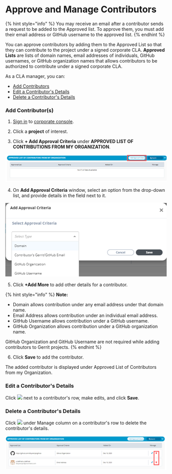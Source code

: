 # Approve and Manage Contributors

{% hint style="info" %}
You may receive an email after a contributor sends a request to be added to the Approved list. To approve them, you must add their email address or GitHub username to the approved list.
{% endhint %}

You can approve contributors by adding them to the Approved List so that they can contribute to the project under a signed corporate CLA. **Approved Lists** are lists of domain names, email addresses of individuals, GitHub usernames, or GitHub organization names that allows contributors to be authorized to contribute under a signed corporate CLA.

As a CLA manager, you can:

* [Add Contributors](approve-and-manage-contributors.md#add-contributor-s)
* [Edit a Contributor's Details](approve-and-manage-contributors.md#edit-a-contributors-details)
* [Delete a Contributor's Details](approve-and-manage-contributors.md#delete-a-contributors-details)

### **Add Contributor\(s\)**

1. ​[Sign in](sign-in-to-the-easycla-corporate-console.md) to [corporate console](https://member.lfx.linuxfoundation.org/company/dashboard).

2. Click a **project** of interest.

3. Click **+ Add Approval Criteria** under **APPROVED LIST OF CONTRIBUTIONS FROM MY ORGANIZATION**.

![Add Approval Criteria](../../.gitbook/assets/add-approval-criteria.png)

4. On **Add Approval Criteria** window, select an option from the drop-down list, and provide details in the field next to it.

![Add Approval Criteria](../../.gitbook/assets/add-approval-criteria%20%281%29.png)

5. Click **+Add More** to add other details for a contributor.

{% hint style="info" %}
**Note:** 

* Domain allows contribution under any email address under that domain name.
* Email Address allows contribution under an individual email address.
* GitHub Username allows contribution under a GitHub username.
* GitHub Organization allows contribution under a GitHub organization name.

GitHub Organization and GitHub Username are not required while adding contributors to Gerrit projects.
{% endhint %}

6. Click **Save** to add the contributor.

The added contributor is displayed under Approved List of Contributors from my Organization.

### Edit a Contributor's Details

Click ![](https://firebasestorage.googleapis.com/v0/b/gitbook-28427.appspot.com/o/assets%2F-M2DCN9UgoRgMEkgnLyP%2F-M9r8HAsE33veE1f8-jp%2F-M9rgXW5MmdCw4zlarnJ%2Fedit%20icon.png?alt=media&token=dc04f1ad-302e-49e8-983e-dacbaa49f029) next to a contributor's row, make edits, and click **Save**.

### Delete a Contributor's Details

Click ![](https://firebasestorage.googleapis.com/v0/b/gitbook-28427.appspot.com/o/assets%2F-M2DCN9UgoRgMEkgnLyP%2F-M9WNn7lqBje4DX2Irn-%2F-M9Y5z1DnSglCZbaXzg0%2Fdelete%20icon.png?alt=media&token=2333c400-d6bf-4c6e-93e9-52d4c00113d9) under Manage column on a contributor's row to delete the contributor's details.

![Delete Contributors](../../.gitbook/assets/delete-contributors.png)

